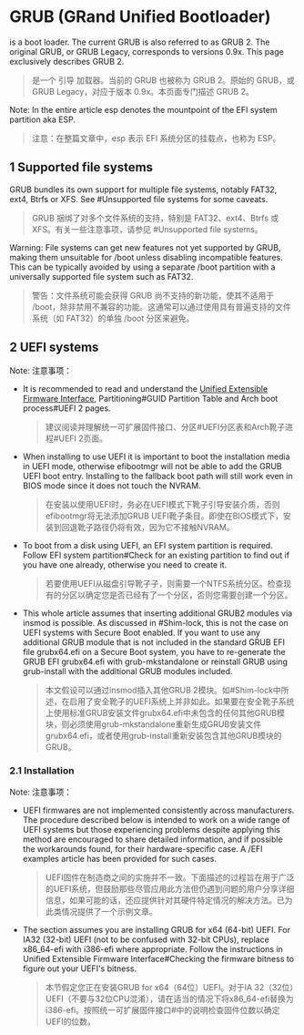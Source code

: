 # GRUB (GRand Unified Bootloader)

is a boot loader. The current GRUB is also referred to as GRUB 2. The original GRUB, or GRUB Legacy, corresponds to versions 0.9x. This page exclusively describes GRUB 2.
> 是一个 引导 加载器。当前的 GRUB 也被称为 GRUB 2。原始的 GRUB，或 GRUB Legacy，对应于版本 0.9x。本页面专门描述 GRUB 2。

Note: In the entire article esp denotes the mountpoint of the EFI system partition aka ESP.
> 注意：在整篇文章中，esp 表示 EFI 系统分区的挂载点，也称为 ESP。

## 1 Supported file systems

GRUB bundles its own support for multiple file systems, notably FAT32, ext4, Btrfs or XFS. See #Unsupported file systems for some caveats.
> GRUB 捆绑了对多个文件系统的支持，特别是 FAT32、ext4、Btrfs 或 XFS。有关一些注意事项，请参见 #Unsupported file systems。

Warning: File systems can get new features not yet supported by GRUB, making them unsuitable for /boot unless disabling incompatible features. This can be typically avoided by using a separate /boot partition with a universally supported file system such as FAT32.
> 警告：文件系统可能会获得 GRUB 尚不支持的新功能，使其不适用于 /boot，除非禁用不兼容的功能。这通常可以通过使用具有普遍支持的文件系统（如 FAT32）的单独 /boot 分区来避免。

## 2 UEFI systems

Note:  注意事项：

  - It is recommended to read and understand the [Unified Extensible Firmware Interface](#), Partitioning#GUID Partition Table and Arch boot process#UEFI 2 pages.
    >建议阅读并理解统一可扩展固件接口、分区#UEFI分区表和Arch靴子进程#UEFI 2页面。
  - When installing to use UEFI it is important to boot the installation media in UEFI mode, otherwise efibootmgr will not be able to add the GRUB UEFI boot entry. Installing to the fallback boot path will still work even in BIOS mode since it does not touch the NVRAM.
    >在安装以使用UEFI时，务必在UEFI模式下靴子引导安装介质，否则efibootmgr将无法添加GRUB UEFI靴子条目。即使在BIOS模式下，安装到回退靴子路径仍将有效，因为它不接触NVRAM。
  - To boot from a disk using UEFI, an EFI system partition is required. Follow EFI system partition#Check for an existing partition to find out if you have one already, otherwise you need to create it.
    >若要使用UEFI从磁盘引导靴子子，则需要一个NTFS系统分区。检查现有的分区以确定您是否已经有了一个分区，否则您需要创建一个分区。
  - This whole article assumes that inserting additional GRUB2 modules via insmod is possible. As discussed in #Shim-lock, this is not the case on UEFI systems with Secure Boot enabled. If you want to use any additional GRUB module that is not included in the standard GRUB EFI file grubx64.efi on a Secure Boot system, you have to re-generate the GRUB EFI grubx64.efi with grub-mkstandalone or reinstall GRUB using grub-install with the additional GRUB modules included.
    >本文假设可以通过insmod插入其他GRUB 2模块。如#Shim-lock中所述，在启用了安全靴子的UEFI系统上并非如此。如果要在安全靴子系统上使用标准GRUB安装文件grubx64.efi中未包含的任何其他GRUB模块，则必须使用grub-mkstandalone重新生成GRUB安装文件grubx64.efi，或者使用grub-install重新安装包含其他GRUB模块的GRUB。

### 2.1 Installation

Note:  注意事项：

  - UEFI firmwares are not implemented consistently across manufacturers. The procedure described below is intended to work on a wide range of UEFI systems but those experiencing problems despite applying this method are encouraged to share detailed information, and if possible the workarounds found, for their hardware-specific case. A /EFI examples article has been provided for such cases.
    >UEFI固件在制造商之间的实施并不一致。下面描述的过程旨在用于广泛的UEFI系统，但鼓励那些尽管应用此方法但仍遇到问题的用户分享详细信息，如果可能的话，还应提供针对其硬件特定情况的解决方法。已为此类情况提供了一个示例文章。
  - The section assumes you are installing GRUB for x64 (64-bit) UEFI. For IA32 (32-bit) UEFI (not to be confused with 32-bit CPUs), replace x86_64-efi with i386-efi where appropriate. Follow the instructions in Unified Extensible Firmware Interface#Checking the firmware bitness to figure out your UEFI's bitness.
    >本节假定您正在安装GRUB for x64（64位）UEFI。对于IA 32（32位）UEFI（不要与32位CPU混淆），请在适当的情况下将x86_64-efi替换为i386-efi。按照统一可扩展固件接口#中的说明检查固件位数以确定UEFI的位数。

